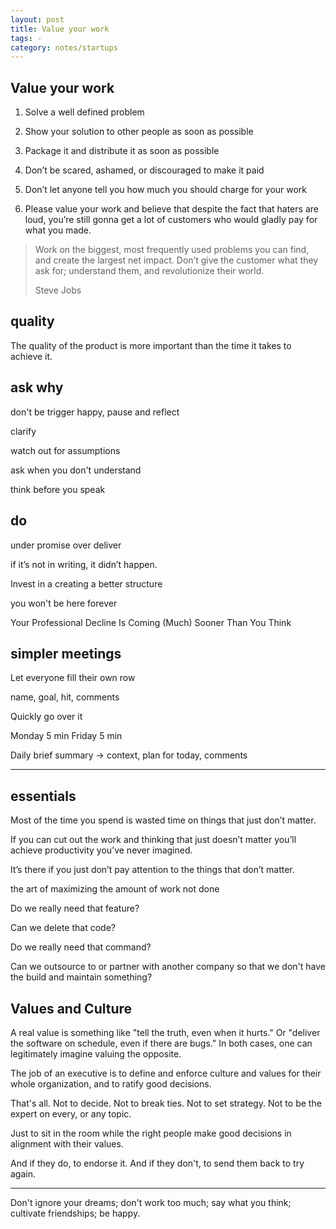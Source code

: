 ```yaml
---
layout: post
title: Value your work
tags: - 
category: notes/startups
---
```



## Value your work

1. Solve a well defined problem

2. Show your solution to other people as soon as possible

3. Package it and distribute it as soon as possible 

4. Don’t be scared, ashamed, or discouraged to make it paid

5. Don’t let anyone tell you how much you should charge for your work

6. Please value your work and believe that despite the fact that haters are loud, you’re still gonna get a lot of customers who would gladly pay for what you made.



> Work on the biggest, most frequently used problems you can find, and create the largest net impact. Don’t give the customer what they ask for; understand them, and revolutionize their world.
>
> Steve Jobs


## quality

The quality of the product is more important than the time it takes to achieve it.


## ask why

don't be trigger happy, pause and reflect

clarify 

watch out for assumptions

ask when you don't understand

think before you speak

## do 

under promise over deliver

if it’s not in writing, it didn’t happen.

Invest in a creating a better structure 

you won't be here forever

Your Professional Decline Is Coming (Much) Sooner Than You Think


## simpler meetings

Let everyone fill their own row 

name, goal, hit, comments

Quickly go over it 

Monday 5 min
Friday 5 min


Daily brief summary -> context, plan for today, comments 

--- 


## essentials

Most of the time you spend is wasted time on things that just don’t matter. 

If you can cut out the work and thinking that just doesn’t matter you’ll achieve productivity you’ve never imagined. 

It’s there if you just don’t pay attention to the things that don’t matter.

the art of maximizing the amount of work not done 

Do we really need that feature? 

Can we delete that code? 

Do we really need that command? 

Can we outsource to or partner with another company so that we don't have the build and maintain something?



## Values and Culture


A real value is something like "tell the truth, even when it hurts." Or "deliver the software on schedule, even if there are bugs." In both cases, one can legitimately imagine valuing the opposite.

The job of an executive is to define and enforce culture and values for their whole organization, and to ratify good decisions.

That's all. Not to decide. Not to break ties. Not to set strategy. Not to be the expert on every, or any topic. 

Just to sit in the room while the right people make good decisions in alignment with their values. 

And if they do, to endorse it. And if they don't, to send them back to try again.


---


Don't ignore your dreams; don't work too much; say what you think; cultivate friendships; be happy.

